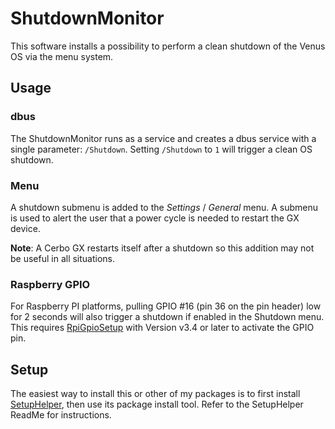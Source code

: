 # ShutdownMonitor

This software installs a possibility to perform a clean shutdown of the Venus OS via the
menu system.

## Usage

### dbus

The ShutdownMonitor runs as a service and creates a dbus service with a single
parameter: ``/Shutdown``. Setting ``/Shutdown`` to ``1`` will trigger a clean OS shutdown.

### Menu

A shutdown submenu is added to the *Settings* / *General* menu. A submenu is used to alert
the user that a power cycle is needed to restart the GX device.

**Note**: A Cerbo GX restarts itself after a shutdown so this addition may not be useful
in all situations.

### Raspberry GPIO

For Raspberry PI platforms, pulling GPIO #16 (pin 36 on the pin header) low for 2 seconds
will also trigger a shutdown if enabled in the Shutdown menu. This requires
[RpiGpioSetup](https://github.com/kwindrem/RpiGpioSetup) with Version v3.4 or later to
activate the GPIO pin.

## Setup

The easiest way to install this or other of my packages is to first install
[SetupHelper](https://github.com/kwindrem/SetupHelper), then use its package install tool.
Refer to the SetupHelper ReadMe for instructions.
